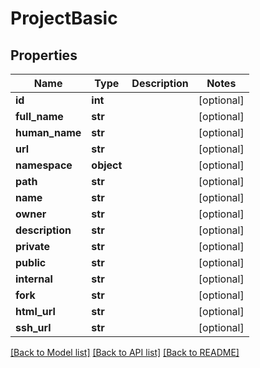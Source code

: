 # ProjectBasic

## Properties
Name | Type | Description | Notes
------------ | ------------- | ------------- | -------------
**id** | **int** |  | [optional] 
**full_name** | **str** |  | [optional] 
**human_name** | **str** |  | [optional] 
**url** | **str** |  | [optional] 
**namespace** | **object** |  | [optional] 
**path** | **str** |  | [optional] 
**name** | **str** |  | [optional] 
**owner** | **str** |  | [optional] 
**description** | **str** |  | [optional] 
**private** | **str** |  | [optional] 
**public** | **str** |  | [optional] 
**internal** | **str** |  | [optional] 
**fork** | **str** |  | [optional] 
**html_url** | **str** |  | [optional] 
**ssh_url** | **str** |  | [optional] 

[[Back to Model list]](../README.md#documentation-for-models) [[Back to API list]](../README.md#documentation-for-api-endpoints) [[Back to README]](../README.md)

